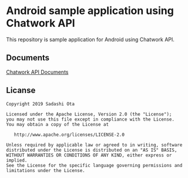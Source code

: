 # Android sample application using Chatwork API

This repository is sample application for Android using Chatwork API.

## Documents

[Chatwork API Documents](http://developer.chatwork.com/ja/index.html)

## Licanse

```
Copyright 2019 Sadashi Ota

Licensed under the Apache License, Version 2.0 (the "License");
you may not use this file except in compliance with the License.
You may obtain a copy of the License at

   http://www.apache.org/licenses/LICENSE-2.0

Unless required by applicable law or agreed to in writing, software
distributed under the License is distributed on an "AS IS" BASIS,
WITHOUT WARRANTIES OR CONDITIONS OF ANY KIND, either express or implied.
See the License for the specific language governing permissions and
limitations under the License.
```
